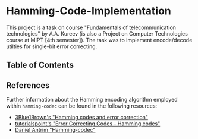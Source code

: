 # Hamming-Code-Implementation

This project is a task on course "Fundamentals of telecommunication technologies" by A.A. Kureev (is also a Project on Computer Technologies course at MIPT [4th semester]). The task was to implement encode/decode utilties for single-bit error correcting.

## Table of Contents

## References
Further information about the Hamming encoding algorithm employed within `hamming-codec` can be found in the following resources:
  * [3Blue1Brown's "Hamming codes and error correction"](https://www.youtube.com/watch?v=X8jsijhllIA)
  * [tutorialspoint's "Error Correcting Codes - Hamming codes"](https://www.tutorialspoint.com/error-correcting-codes-hamming-codes)
  * [Daniel Antrim "Hamming-codec"](https://github.com/dantrim/hamming-codec)